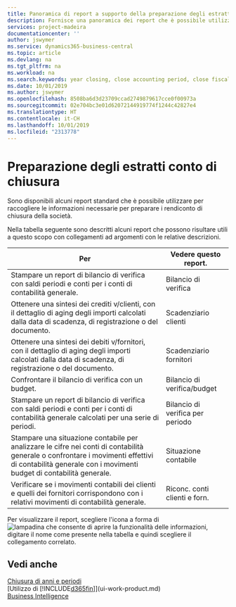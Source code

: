 ```yaml
---
title: Panoramica di report a supporto della preparazione degli estratti conto di chiusura | Documenti Microsoft
description: Fornisce una panoramica dei report che è possibile utilizzare per raccogliere le informazioni e preparare gli estratti conto di chiusura della società alla chiusura dell'anno fiscale.
services: project-madeira
documentationcenter: ''
author: jswymer
ms.service: dynamics365-business-central
ms.topic: article
ms.devlang: na
ms.tgt_pltfrm: na
ms.workload: na
ms.search.keywords: year closing, close accounting period, close fiscal year, aging, creditor payments, vendor payments, assets, liabilities, equity, analysis, reporting, financial report, business intelligence, BI, Power Bi, KPI
ms.date: 10/01/2019
ms.author: jswymer
ms.openlocfilehash: 8508ba6d3d23709ccad2749879617cce0f00973a
ms.sourcegitcommit: 02e704bc3e01d62072144919774f1244c42827e4
ms.translationtype: HT
ms.contentlocale: it-CH
ms.lasthandoff: 10/01/2019
ms.locfileid: "2313778"
---
```

# <a name="preparing-closing-statements"></a>Preparazione degli estratti conto di chiusura
Sono disponibili alcuni report standard che è possibile utilizzare per raccogliere le informazioni necessarie per preparare i rendiconto di chiusura della società.

Nella tabella seguente sono descritti alcuni report che possono risultare utili a questo scopo con collegamenti ad argomenti con le relative descrizioni.

| Per | Vedere questo report. |
| --- | --- |
| Stampare un report di bilancio di verifica con saldi periodi e conti per i conti di contabilità generale. |Bilancio di verifica |
| Ottenere una sintesi dei crediti v/clienti, con il dettaglio di aging degli importi calcolati dalla data di scadenza, di registrazione o del documento. |Scadenziario clienti |
| Ottenere una sintesi dei debiti v/fornitori, con il dettaglio di aging degli importi calcolati dalla data di scadenza, di registrazione o del documento. |Scadenziario fornitori |
| Confrontare il bilancio di verifica con un budget. |Bilancio di verifica/budget |
| Stampare un report di bilancio di verifica con saldi periodi e conti per i conti di contabilità generale calcolati per una serie di periodi. |Bilancio di verifica per periodo |
| Stampare una situazione contabile per analizzare le cifre nei conti di contabilità generale o confrontare i movimenti effettivi di contabilità generale con i movimenti budget di contabilità generale. |Situazione contabile |
| Verificare se i movimenti contabili dei clienti e quelli dei fornitori corrispondono con i relativi movimenti di contabilità generale. |Riconc. conti clienti e forn. |

Per visualizzare il report, scegliere l'icona a forma di ![lampadina che consente di aprire la funzionalità delle informazioni](media/ui-search/search_small.png "Informazioni sull'operazione che si desidera eseguire"), digitare il nome come presente nella tabella e quindi scegliere il collegamento correlato.

## <a name="see-also"></a>Vedi anche
[Chiusura di anni e periodi](year-close-years-periods.md)  
[Utilizzo di [!INCLUDE[d365fin](includes/d365fin_md.md)]](ui-work-product.md)  
[Business Intelligence](bi.md)
